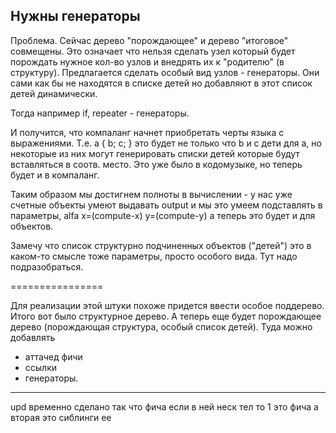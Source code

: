 Нужны генераторы
----------------

Проблема. Сейчас дерево "порождающее" и дерево "итоговое" совмещены.
Это означает что нельзя сделать узел который будет порождать нужное кол-во узлов и внедрять их к "родителю" (в структуру).
Предлагается сделать особый вид узлов - генераторы. Они сами как бы не находятся в списке детей но добавляют в этот список детей динамически.

Тогда например if, repeater - генераторы.

И получится, что компаланг начнет приобретать черты языка с выражениями.
Т.е. a { b; c; } это будет не только что b и с дети для а, но некоторые из них могут генерировать списки детей которые будут вставляться в соотв. место.
Это уже было в кодомузыке, но теперь будет и в компаланг.

Таким образом мы достигнем полноты в вычислении - у нас уже счетные объекты умеют выдавать output и мы это умеем подставлять в параметры, alfa x=(compute-x) y=(compute-y)
а теперь это будет и для объектов.

Замечу что список структурно подчиненных объектов ("детей") это в каком-то смысле тоже параметры, просто особого вида.
Тут надо подразобраться.

================

Для реализации этой штуки похоже придется ввести особое поддерево. Итого вот было структурное дерево. А теперь еще будет порождающее дерево (порождающая структура, особый список детей).
Туда можно добавлять
- аттачед фичи
- ссылки
- генераторы.

----
upd временно сделано так что фича если в ней неск тел то 1 это фича а вторая это сиблинги ее